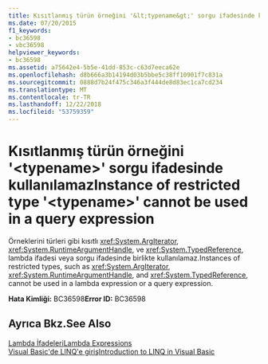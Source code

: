 ```yaml
---
title: Kısıtlanmış türün örneğini '&lt;typename&gt;' sorgu ifadesinde kullanılamaz
ms.date: 07/20/2015
f1_keywords:
- bc36598
- vbc36598
helpviewer_keywords:
- bc36598
ms.assetid: a75642e4-5b5e-41dd-853c-c63d7eeca62e
ms.openlocfilehash: d8b666a3b14194d03b5bbe5c38ff10901f7c831a
ms.sourcegitcommit: 0888d7b24f475c346a3f444de8d83ec1ca7cd234
ms.translationtype: MT
ms.contentlocale: tr-TR
ms.lasthandoff: 12/22/2018
ms.locfileid: "53759359"
---
```

# <a name="instance-of-restricted-type-lttypenamegt-cannot-be-used-in-a-query-expression"></a><span data-ttu-id="90f0a-102">Kısıtlanmış türün örneğini '&lt;typename&gt;' sorgu ifadesinde kullanılamaz</span><span class="sxs-lookup"><span data-stu-id="90f0a-102">Instance of restricted type '&lt;typename&gt;' cannot be used in a query expression</span></span>
<span data-ttu-id="90f0a-103">Örneklerini türleri gibi kısıtlı <xref:System.ArgIterator>, <xref:System.RuntimeArgumentHandle>, ve <xref:System.TypedReference>, lambda ifadesi veya sorgu ifadesinde birlikte kullanılamaz.</span><span class="sxs-lookup"><span data-stu-id="90f0a-103">Instances of restricted types, such as <xref:System.ArgIterator>, <xref:System.RuntimeArgumentHandle>, and <xref:System.TypedReference>, cannot be used in a lambda expression or a query expression.</span></span>  
  
 <span data-ttu-id="90f0a-104">**Hata Kimliği:** BC36598</span><span class="sxs-lookup"><span data-stu-id="90f0a-104">**Error ID:** BC36598</span></span>  
  
## <a name="see-also"></a><span data-ttu-id="90f0a-105">Ayrıca Bkz.</span><span class="sxs-lookup"><span data-stu-id="90f0a-105">See Also</span></span>  
 [<span data-ttu-id="90f0a-106">Lambda İfadeleri</span><span class="sxs-lookup"><span data-stu-id="90f0a-106">Lambda Expressions</span></span>](../../visual-basic/programming-guide/language-features/procedures/lambda-expressions.md)  
 [<span data-ttu-id="90f0a-107">Visual Basic'de LINQ'e giriş</span><span class="sxs-lookup"><span data-stu-id="90f0a-107">Introduction to LINQ in Visual Basic</span></span>](../../visual-basic/programming-guide/language-features/linq/introduction-to-linq.md)
